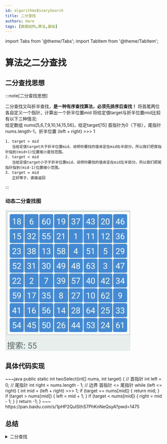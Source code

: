 ```yaml
---
id: algorithmsBinarySearch
title: 二分查找
authors: Hare
tags: [数据结构,算法,基础]
---
```

import Tabs from '@theme/Tabs';
import TabItem from '@theme/TabItem';

# 算法之二分查找

## 二分查找思想

:::note[二分查找思想]

二分查找又叫折半查找，**是一种有序查找算法，必须先排序后查找！** 将首尾两位各自定义一个指针，计算出一个折半位置mid
将给定值target与折半位置mid比较有以下三种情况:<br/>
给定数组 nums[5,6,7,9,10,14,15,56]，给定target[15]
首指针为0（下标），尾指针nums.length-1，折半位置 (left + right) >>> 1
~~~
1. target > mid
   当给定值target大于折半位置mid，说明你要找的值肯定在mid右半部分。所以我们把首指针指到(mid+1)位置缩小查找范围。 
2. target < mid
   当给定值target小于于折半位置mid，说明你要找的值肯定在mid左半部分。所以我们把尾指针指到(mid-1)位置缩小范围。 
3. target = mid
   正好等于，直接返回
~~~

:::
### 动态二分查找图
![二分查找过程](../../../static/img/dataStructures/二分查找.gif)

## 具体代码实现

<Tabs>
  <TabItem value="Java" label="Java" default>
    ~~~java
        public static int twoSelect(int[] nums, int target) {
        // 首指针
        int left = 0;
        // 尾指针
        int right = nums.length - 1;
        // 边界 首指针 <= 尾指针
        while (left <= right) {
            int mid = (left + right) >>> 1;
            if (target == nums[mid]) {
                return mid;
            }
            if (target > nums[mid]) {
                left = mid + 1;
            }
            if (target < nums[mid]) {
                right = mid - 1;
            }
        }
        return -1;
    }
    ~~~
  </TabItem>
  <TabItem value="Python" label="Python">
   https://pan.baidu.com/s/1pHP2QulSthS7PhKnNeQsyA?pwd=1475
  </TabItem>
</Tabs>

## 总结

<details>
<summary>二分查找</summary>
> &nbsp;&nbsp;&nbsp;&nbsp;二分查找的时间复杂度是:O(logn) n就是数组的长度，空间复杂度O(1)，在大量有序数据中查找特定的值是一个不错的选择。
</details>